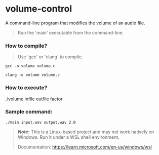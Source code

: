 # volume-control
A command-line program that modifies the volume of an audio file.
> Run the 'main' executable from the command-line.
### How to compile?
> Use 'gcc' or 'clang' to compile.
```
gcc -o volume volume.c
```
```
clang -o volume volume.c
```
### How to execute?
./volume infile outfile factor
### Sample command:
```
./main input.wav output.wav 2.0
```
> **_Note_:** This is a Linux-based project and may not work natively on Windows. Run it under a WSL shell environment.
>
> Documentation: https://learn.microsoft.com/en-us/windows/wsl
